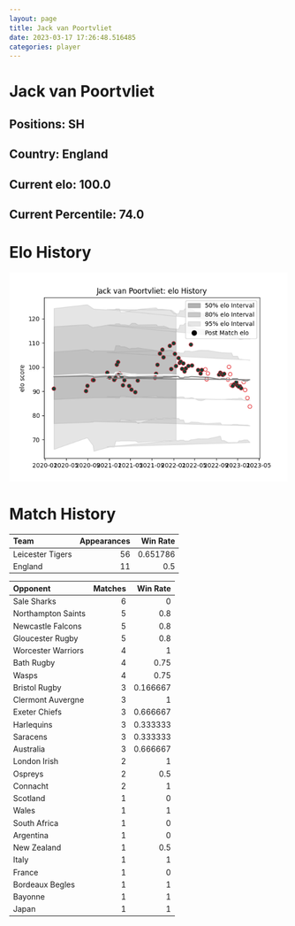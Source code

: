 ```yaml
---  
layout: page  
title: Jack van Poortvliet  
date: 2023-03-17 17:26:48.516485  
categories: player  
---
```

# Jack van Poortvliet

## Positions: SH

## Country: England

## Current elo: 100.0

## Current Percentile: 74.0

# Elo History


![elo history](history_JackvanPoortvliet.png)
# Match History


| Team             |   Appearances |   Win Rate |
|:-----------------|--------------:|-----------:|
| Leicester Tigers |            56 |   0.651786 |
| England          |            11 |   0.5      |

| Opponent           |   Matches |   Win Rate |
|:-------------------|----------:|-----------:|
| Sale Sharks        |         6 |   0        |
| Northampton Saints |         5 |   0.8      |
| Newcastle Falcons  |         5 |   0.8      |
| Gloucester Rugby   |         5 |   0.8      |
| Worcester Warriors |         4 |   1        |
| Bath Rugby         |         4 |   0.75     |
| Wasps              |         4 |   0.75     |
| Bristol Rugby      |         3 |   0.166667 |
| Clermont Auvergne  |         3 |   1        |
| Exeter Chiefs      |         3 |   0.666667 |
| Harlequins         |         3 |   0.333333 |
| Saracens           |         3 |   0.333333 |
| Australia          |         3 |   0.666667 |
| London Irish       |         2 |   1        |
| Ospreys            |         2 |   0.5      |
| Connacht           |         2 |   1        |
| Scotland           |         1 |   0        |
| Wales              |         1 |   1        |
| South Africa       |         1 |   0        |
| Argentina          |         1 |   0        |
| New Zealand        |         1 |   0.5      |
| Italy              |         1 |   1        |
| France             |         1 |   0        |
| Bordeaux Begles    |         1 |   1        |
| Bayonne            |         1 |   1        |
| Japan              |         1 |   1        |